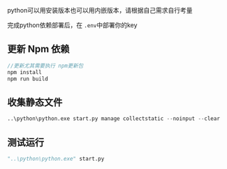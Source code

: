python可以用安装版本也可以用内嵌版本，请根据自己需求自行考量

完成python依赖部署后，在 `.env`中部署你的key

## 更新 Npm 依赖

```JavaScript
//更新尤其需要执行 npm更新包
npm install
npm run build
```

## 收集静态文件

```python
..\python\python.exe start.py manage collectstatic --noinput --clear
```

## 测试运行

```python
"..\python\python.exe" start.py
```
